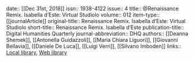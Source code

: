 date:: [[Dec 31st, 2018]]
issn:: 1938-4122
issue:: 4
title:: @Renaissance Remix. Isabella d’Este: Virtual Studiolo
volume:: 012
item-type:: [[journalArticle]]
original-title:: Renaissance Remix. Isabella d’Este: Virtual Studiolo
short-title:: Renaissance Remix. Isabella d’Este
publication-title:: Digital Humanities Quarterly
journal-abbreviation:: DHQ
authors:: [[Deanna Shemek]], [[Antonella Guidazzoli]], [[Maria Chiara Liguori]], [[Giovanni Bellavia]], [[Daniele De Luca]], [[Luigi Verri]], [[Silvano Imboden]]
links:: [Local library](zotero://select/groups/2386895/items/WAC6BEW6), [Web library](https://www.zotero.org/groups/2386895/items/WAC6BEW6)
